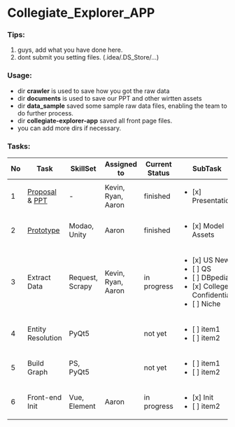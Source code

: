 # Collegiate_Explorer_APP

### Tips:
1. guys, add what you have done here.
2. dont submit you setting files. (.idea/.DS_Store/...)


### Usage:
- dir <b>crawler</b> is used to save how you got the raw data
- dir <b>documents</b> is used to save our PPT and other wirtten assets
- dir <b>data_sample</b> saved some sample raw data files, enabling the team to do further process.
- dir <b>collegiate-explorer-app</b> saved all front page files.
- you can add more dirs if necessary.


### Tasks:
| No|     Task       | SkillSet | Assigned to   | Current Status | SubTask | 
|---|----------------|---------------|---------------|----------------|-----------|
| 1 |[Proposal](https://github.com/Chit-Chaat/Collegiate_Explorer_APP/blob/main/documents/proposal.pdf) & [PPT](https://github.com/Chit-Chaat/Collegiate_Explorer_APP/blob/main/documents/proposal_ppt.pdf)  | -  | Kevin, Ryan, Aaron | finished|  <ul><li>[x] Presentation</li>
| 2 |[Prototype](https://modao.cc/app/PGbqNSPourjzgZo74MkyITYfuJwUVl4?simulator_type=device&sticky)   | Modao, Unity  | Aaron | finished |  <ul><li>[x] Model Assets</li>
| 3 |Extract Data | Request, Scrapy  | Kevin, Ryan, Aaron | in progress|  <ul><li>[x] US News</li><li>[ ] QS</li><li>[ ] DBpedia</li><li>[x] College Confidential</li><li>[ ] Niche</li></ul>
| 4 |Entity Resolution | PyQt5  |  | not yet |  <ul><li>[ ] item1</li><li>[ ] item2</li></ul>
| 5 |Build Graph   | PS, PyQt5  |  | not yet |  <ul><li>[ ] item1</li><li>[ ] item2</li></ul>
| 6 |Front-end Init   | Vue, Element  | Aaron | in progress |  <ul><li>[x] Init</li><li>[ ] item2</li></ul>
